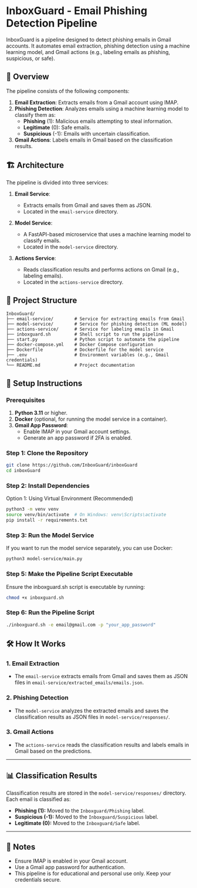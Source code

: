 # InboxGuard - Email Phishing Detection Pipeline

InboxGuard is a pipeline designed to detect phishing emails in Gmail accounts. It automates email extraction, phishing detection using a machine learning model, and Gmail actions (e.g., labeling emails as phishing, suspicious, or safe).

## 🎯 Overview

The pipeline consists of the following components:

1. **Email Extraction**: Extracts emails from a Gmail account using IMAP.
2. **Phishing Detection**: Analyzes emails using a machine learning model to classify them as:
   - **Phishing** (1): Malicious emails attempting to steal information.
   - **Legitimate** (0): Safe emails.
   - **Suspicious** (-1): Emails with uncertain classification.
3. **Gmail Actions**: Labels emails in Gmail based on the classification results.

## 🏗️ Architecture

The pipeline is divided into three services:

1. **Email Service**:

   - Extracts emails from Gmail and saves them as JSON.
   - Located in the `email-service` directory.

2. **Model Service**:

   - A FastAPI-based microservice that uses a machine learning model to classify emails.
   - Located in the `model-service` directory.

3. **Actions Service**:
   - Reads classification results and performs actions on Gmail (e.g., labeling emails).
   - Located in the `actions-service` directory.

## 📁 Project Structure

```plaintext
InboxGuard/
├── email-service/        # Service for extracting emails from Gmail
├── model-service/        # Service for phishing detection (ML model)
├── actions-service/      # Service for labeling emails in Gmail
├── inboxguard.sh         # Shell script to run the pipeline
├── start.py              # Python script to automate the pipeline
├── docker-compose.yml    # Docker Compose configuration
├── Dockerfile            # Dockerfile for the model service
├── .env                  # Environment variables (e.g., Gmail credentials)
└── README.md             # Project documentation
```

## 🚀 Setup Instructions

### Prerequisites

1. **Python 3.11** or higher.
2. **Docker** (optional, for running the model service in a container).
3. **Gmail App Password**:
   - Enable IMAP in your Gmail account settings.
   - Generate an app password if 2FA is enabled.

### Step 1: Clone the Repository

```bash
git clone https://github.com/InboxGuard/inboxGuard
cd inboxGuard
```

### Step 2: Install Dependencies

Option 1: Using Virtual Environment (Recommended)

```bash
python3 -m venv venv
source venv/bin/activate  # On Windows: venv\Scripts\activate
pip install -r requirements.txt
```

### Step 3: Run the Model Service

If you want to run the model service separately, you can use Docker:

```bash
python3 model-service/main.py
```

### Step 5: Make the Pipeline Script Executable

Ensure the inboxguard.sh script is executable by running:

```bash
chmod +x inboxguard.sh
```

### Step 6: Run the Pipeline Script

```bash
./inboxguard.sh -e email@gmail.com -p "your_app_password"
```

## 🛠️ How It Works

### 1. Email Extraction

- The `email-service` extracts emails from Gmail and saves them as JSON files in `email-service/extracted_emails/emails.json`.

### 2. Phishing Detection

- The `model-service` analyzes the extracted emails and saves the classification results as JSON files in `model-service/responses/`.

### 3. Gmail Actions

- The `actions-service` reads the classification results and labels emails in Gmail based on the predictions.

---

## 📊 Classification Results

Classification results are stored in the `model-service/responses/` directory. Each email is classified as:

- **Phishing (1):** Moved to the `Inboxguard/Phishing` label.
- **Suspicious (-1):** Moved to the `Inboxguard/Suspicious` label.
- **Legitimate (0):** Moved to the `Inboxguard/Safe` label.

---

## 📝 Notes

- Ensure IMAP is enabled in your Gmail account.
- Use a Gmail app password for authentication.
- This pipeline is for educational and personal use only. Keep your credentials secure.
